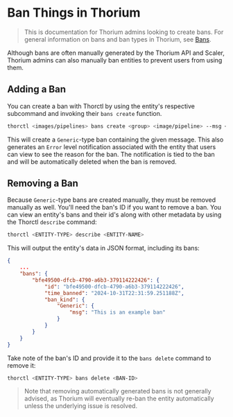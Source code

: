 # Ban Things in Thorium

> This is documentation for Thorium admins looking to create bans.
> For general information on bans and ban types in Thorium, see [Bans](../developers/bans.md).

Although bans are often manually generated by the Thorium API and Scaler, Thorium admins can also
manually ban entities to prevent users from using them.

## Adding a Ban

You can create a ban with Thorctl by using the entity's respective subcommand and invoking their
`bans create` function.

```Bash
thorctl <images/pipelines> bans create <group> <image/pipeline> --msg <MESSAGE>
```

This will create a `Generic`-type ban containing the given message. This also generates an `Error`
level notification associated with the entity that users can view to see the reason for the ban.
The notification is tied to the ban and will be automatically deleted when the ban is removed.

## Removing a Ban

Because `Generic`-type bans are created manually, they must be removed manually as well. You'll
need the ban's ID if you want to remove a ban. You can view an entity's bans and their id's along
with other metadata by using the Thorctl `describe` command:

```Bash
thorctl <ENTITY-TYPE> describe <ENTITY-NAME>
```

This will output the entity's data in JSON format, including its bans:

```JSON
{
    ...
    "bans": {
        "bfe49500-dfcb-4790-a6b3-379114222426": {
            "id": "bfe49500-dfcb-4790-a6b3-379114222426",
            "time_banned": "2024-10-31T22:31:59.251188Z",
            "ban_kind": {
                "Generic": {
                    "msg": "This is an example ban"
                }
            }
        }
    }
}
```

Take note of the ban's ID and provide it to the `bans delete` command to remove it:

```Bash
thorctl <ENTITY-TYPE> bans delete <BAN-ID>
```

> Note that removing automatically generated bans is not generally advised, as Thorium will
> eventually re-ban the entity automatically unless the underlying issue is resolved.

